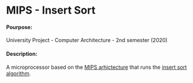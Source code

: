<h1>MIPS - Insert Sort</h1>
<h4>Pourpose:</h4><p>University Project - Computer Architecture - 2nd semester (2020)</p>
<h4>Description:</h4> <p>A microprocessor based on the <a href="https://en.wikipedia.org/wiki/MIPS_architecture" target="_blank">MIPS arhictecture</a> that runs the <a href="https://www.geeksforgeeks.org/insertion-sort/" target="_blank">insert sort algorithm</a>.</p>
